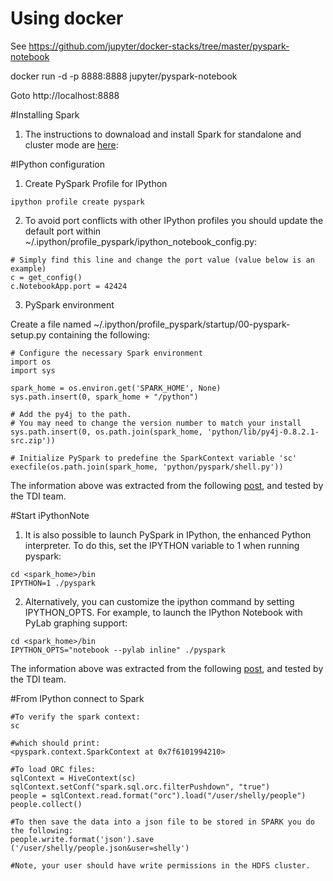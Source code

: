 # Using docker

See https://github.com/jupyter/docker-stacks/tree/master/pyspark-notebook

  docker run -d -p 8888:8888 jupyter/pyspark-notebook

Goto http://localhost:8888

#Installing Spark
1. The instructions to downaload and install Spark for standalone and cluster mode are [here](https://github.com/nlesc-sherlock/data_tools_integration/blob/master/docs/setups/spark/On-Yarn.md):


#IPython configuration

1. Create PySpark Profile for IPython

```
ipython profile create pyspark
```

2. To avoid port conflicts with other IPython profiles you should update the default port within ~/.ipython/profile_pyspark/ipython_notebook_config.py:

```
# Simply find this line and change the port value (value below is an example)
c = get_config()
c.NotebookApp.port = 42424
```

3. PySpark environment

Create a file named ~/.ipython/profile_pyspark/startup/00-pyspark-setup.py containing the following:
```
# Configure the necessary Spark environment
import os
import sys

spark_home = os.environ.get('SPARK_HOME', None)
sys.path.insert(0, spark_home + "/python")

# Add the py4j to the path.
# You may need to change the version number to match your install
sys.path.insert(0, os.path.join(spark_home, 'python/lib/py4j-0.8.2.1-src.zip'))

# Initialize PySpark to predefine the SparkContext variable 'sc'
execfile(os.path.join(spark_home, 'python/pyspark/shell.py'))
```

The information above was extracted from the following [post](http://ramhiser.com/2015/02/01/configuring-ipython-notebook-support-for-pyspark/), and tested by the TDI team.


#Start iPythonNote

1. It is also possible to launch PySpark in IPython, the enhanced Python interpreter. To do this, set the IPYTHON variable to 1 when running pyspark:
```
cd <spark_home>/bin
IPYTHON=1 ./pyspark
```

2. Alternatively, you can customize the ipython command by setting IPYTHON_OPTS. For example, to launch the IPython Notebook with PyLab graphing support:
```
cd <spark_home>/bin
IPYTHON_OPTS="notebook --pylab inline" ./pyspark
```

The information above was extracted from the following [post](https://spark.apache.org/docs/0.8.1/python-programming-guide.html), and tested by the TDI team.


#From IPython connect to Spark
```
#To verify the spark context:
sc

#which should print:
<pyspark.context.SparkContext at 0x7f6101994210>

#To load ORC files:
sqlContext = HiveContext(sc)
sqlContext.setConf("spark.sql.orc.filterPushdown", "true")
people = sqlContext.read.format("orc").load("/user/shelly/people")
people.collect()

#To then save the data into a json file to be stored in SPARK you do the following:
people.write.format('json').save ('/user/shelly/people.json&user=shelly')

#Note, your user should have write permissions in the HDFS cluster.
```
